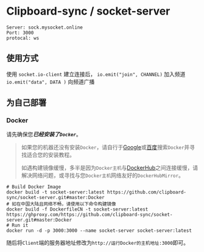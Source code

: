 # Clipboard-sync / socket-server

```
Server: sock.mysocket.online
Port: 3000
protocal: ws
```

## 使用方式

使用 `socket.io-client` 建立连接后， `io.emit("join", CHANNEL)` 加入频道
`io.emit("data", DATA )` 向频道广播

## 为自己部署

### Docker

请先确保您***已经安装了`Docker`***。

> 如果您的机器还没有安装`Docker`，请自行于[Google](https://www.google.com/)或[百度](https://www.baidu.com/)搜索`Docker`并寻找适合您的安装教程。
>
> 如遇构建镜像缓慢，多半是因为`Docker主机`与[DockerHub](https://hub.docker.com/)之间连接缓慢，请解决网络问题，或寻找与您`Docker主机`网络友好的`DockerHubMirror`。

```
# Build Docker Image
docker build -t socket-server:latest https://github.com/clipboard-sync/socket-server.git#master:Docker
# 如在中国大陆且网络不畅，请使用以下命令构建镜像
docker build -f DockerfileCN -t socket-server:latest https://ghproxy.com/https://github.com/clipboard-sync/socket-server.git#master:Docker
# Run it
docker run -d -p 3000:3000 --name socket-server socket-server:latest
```

随后将`Client`端的服务器地址修改为`http://运行Docker的主机地址:3000`即可。
